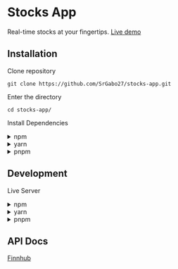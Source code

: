 # Stocks App
Real-time stocks at your fingertips.
[Live demo](https://stocks.gabrielalvarezdev.com/)

## Installation
Clone repository
```console
git clone https://github.com/SrGabo27/stocks-app.git

```
Enter the directory
```console
cd stocks-app/
```

Install Dependencies
<details>
<summary>npm</summary>

```
npm install
```
</details>
<details>
<summary>yarn</summary>

```
yarn
```
</details>
<details>
<summary>pnpm</summary>

```
pnpm install
```
</details>

## Development
Live Server
<details>
<summary>npm</summary>

```
npm start
```
</details>
<details>
<summary>yarn</summary>

```
yarn start
```
</details>
<details>
<summary>pnpm</summary>

```
pnpm start
```
</details>

## API Docs 
[Finnhub](https://finnhub.io/docs/api)
